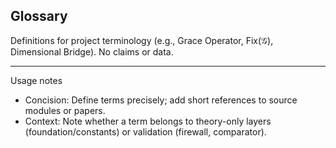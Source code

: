 ## Glossary

Definitions for project terminology (e.g., Grace Operator, Fix(𝒢), Dimensional Bridge). No claims or data.

---

Usage notes

- Concision: Define terms precisely; add short references to source modules or papers.
- Context: Note whether a term belongs to theory-only layers (foundation/constants) or validation (firewall, comparator).
